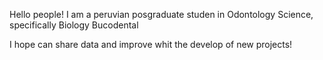 Hello people!
I am a peruvian posgraduate studen in Odontology Science, specifically Biology Bucodental

I hope can share data and improve whit the develop of new projects!
